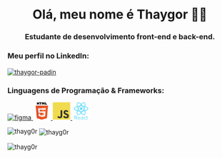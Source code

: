 <h1 align="center">Olá, meu nome é Thaygor 👋🏼</h1>
<h3 align="center">Estudante de desenvolvimento front-end e back-end.</h3>

<h3 align="left">Meu perfil no LinkedIn:</h3>
<p align="left">
<a href="https://linkedin.com/in/thaygor-padin" target="blank"><img align="center" src="https://raw.githubusercontent.com/rahuldkjain/github-profile-readme-generator/master/src/images/icons/Social/linked-in-alt.svg" alt="thaygor-padin" height="30" width="40" /></a>
</p>

<h3 align="left">Linguagens de Programação & Frameworks:</h3>
<p align="left">
<a href="https://www.figma.com/" target="_blank" rel="noreferrer"> <img src="https://www.vectorlogo.zone/logos/figma/figma-icon.svg" alt="figma" width="40" height="40"/> </a>
<a href="https://www.w3.org/html/" target="_blank" rel="noreferrer"> <img src="https://raw.githubusercontent.com/devicons/devicon/master/icons/html5/html5-original-wordmark.svg" alt="html5" width="40" height="40"/> </a> <a href="https://developer.mozilla.org/en-US/docs/Web/JavaScript" target="_blank" rel="noreferrer"> <img src="https://raw.githubusercontent.com/devicons/devicon/master/icons/javascript/javascript-original.svg" alt="javascript" width="40" height="40"/> </a> <a href="https://reactjs.org/" target="_blank" rel="noreferrer"> <img src="https://raw.githubusercontent.com/devicons/devicon/master/icons/react/react-original-wordmark.svg" alt="react" width="40" height="40"/> </a> </p>

<p><img align="left" src="https://github-readme-stats.vercel.app/api/top-langs?username=thayg0r&show_icons=true&locale=en&layout=compact" alt="thayg0r" /></p>

<p>&nbsp;<img align="center" src="https://github-readme-stats.vercel.app/api?username=thayg0r&show_icons=true&locale=en" alt="thayg0r" /></p>

<p><img align="center" src="https://github-readme-streak-stats.herokuapp.com/?user=thayg0r&" alt="thayg0r" /></p>
